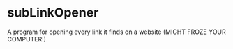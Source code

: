 # subLinkOpener
A program for opening every link it finds on a website (MIGHT FROZE YOUR COMPUTER!)
